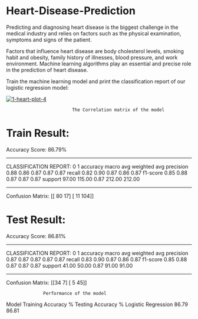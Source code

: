 # Heart-Disease-Prediction

Predicting and diagnosing heart disease is the biggest challenge in the medical industry and relies on factors such as the physical examination, symptoms and signs of the patient.

Factors that influence heart disease are body cholesterol levels, smoking habit and obesity, family history of illnesses, blood pressure, and work environment. Machine learning algorithms play an essential and precise role in the prediction of heart disease.

Train the machine learning model and print the classification report of our logistic regression model:


[
![1-heart-plot-4](https://user-images.githubusercontent.com/51224796/106292483-df796200-6272-11eb-8bf7-cb217686b50a.png)
](url)

                             The Correlation matrix of the model


Train Result:
================================================
Accuracy Score: 86.79%
_______________________________________________
CLASSIFICATION REPORT:
              0      1  accuracy  macro avg  weighted avg
precision  0.88   0.86      0.87       0.87          0.87
recall     0.82   0.90      0.87       0.86          0.87
f1-score   0.85   0.88      0.87       0.87          0.87
support   97.00 115.00      0.87     212.00        212.00
_______________________________________________
Confusion Matrix: 
 [[ 80  17]
 [ 11 104]]

Test Result:
================================================
Accuracy Score: 86.81%
_______________________________________________
CLASSIFICATION REPORT:
              0     1  accuracy  macro avg  weighted avg
precision  0.87  0.87      0.87       0.87          0.87
recall     0.83  0.90      0.87       0.86          0.87
f1-score   0.85  0.88      0.87       0.87          0.87
support   41.00 50.00      0.87      91.00         91.00
_______________________________________________
Confusion Matrix: 
 [[34  7]
 [ 5 45]]


                  Performance of the model

Model	               Training Accuracy %	       Testing Accuracy %
Logistic Regression	         86.79	                     86.81

